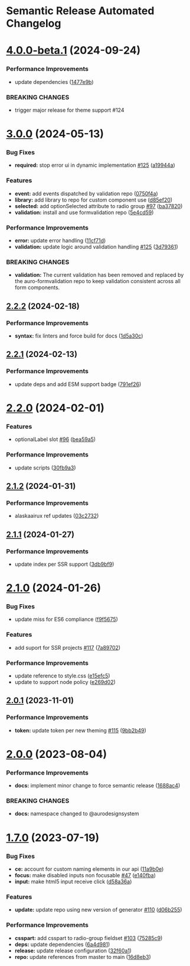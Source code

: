 # Semantic Release Automated Changelog

# [4.0.0-beta.1](https://github.com/AlaskaAirlines/auro-radio/compare/v3.1.0-beta.3...v4.0.0-beta.1) (2024-09-24)


### Performance Improvements

* update dependencies ([1477e9b](https://github.com/AlaskaAirlines/auro-radio/commit/1477e9ba8c3acf6d425e39646bc8ceb9a179e41a))


### BREAKING CHANGES

* trigger major release for theme support #124

# [3.0.0](https://github.com/AlaskaAirlines/auro-radio/compare/v2.2.2...v3.0.0) (2024-05-13)


### Bug Fixes

* **required:** stop error ui in dynamic implementation [#125](https://github.com/AlaskaAirlines/auro-radio/issues/125) ([a19944a](https://github.com/AlaskaAirlines/auro-radio/commit/a19944a0bc4f1121a294af5aa10974e5d63d6994))


### Features

* **event:** add events dispatched by validation repo ([0750f4a](https://github.com/AlaskaAirlines/auro-radio/commit/0750f4aefb3aab7bb0dac29812578a76524b30e8))
* **library:** add library to repo for custom component use ([d85ef20](https://github.com/AlaskaAirlines/auro-radio/commit/d85ef204a809e1186a4f5e44443f9dd500953df1))
* **selected:** add optionSelected attribute to radio group [#97](https://github.com/AlaskaAirlines/auro-radio/issues/97) ([ba37820](https://github.com/AlaskaAirlines/auro-radio/commit/ba378205a46e2459cb60ab86b5f628a54c076eab))
* **validation:** install and use formvalidation repo ([5e4cd59](https://github.com/AlaskaAirlines/auro-radio/commit/5e4cd59f2c980cd70c83cd388a06810375817e92))


### Performance Improvements

* **error:** update error handling ([11cf71d](https://github.com/AlaskaAirlines/auro-radio/commit/11cf71d49a0e7a1b28538583ea67daaf27c2bfc3))
* **validation:** update logic around validation handling [#125](https://github.com/AlaskaAirlines/auro-radio/issues/125) ([3d79361](https://github.com/AlaskaAirlines/auro-radio/commit/3d793619cd4813623e369f5a37b49124577c87d2))


### BREAKING CHANGES

* **validation:** The current validation has been removed and replaced by the auro-formvalidation repo to keep validation consistent across all form components.

## [2.2.2](https://github.com/AlaskaAirlines/auro-radio/compare/v2.2.1...v2.2.2) (2024-02-18)


### Performance Improvements

* **syntax:** fix linters and force build for docs ([1d5a30c](https://github.com/AlaskaAirlines/auro-radio/commit/1d5a30c07946d61613181a62886e246e4a37a4a6))

## [2.2.1](https://github.com/AlaskaAirlines/auro-radio/compare/v2.2.0...v2.2.1) (2024-02-13)


### Performance Improvements

* update deps and add ESM support badge ([791ef26](https://github.com/AlaskaAirlines/auro-radio/commit/791ef26e9ea115081a4cc4b898dbecee685acb96))

# [2.2.0](https://github.com/AlaskaAirlines/auro-radio/compare/v2.1.2...v2.2.0) (2024-02-01)


### Features

* optionalLabel slot [#96](https://github.com/AlaskaAirlines/auro-radio/issues/96) ([bea59a5](https://github.com/AlaskaAirlines/auro-radio/commit/bea59a51822f003016b30692d4974bd2b5d612b2))


### Performance Improvements

* update scripts ([30fb9a3](https://github.com/AlaskaAirlines/auro-radio/commit/30fb9a3a2fcf3789613d0b85bed9f8a5bdcd1a94))

## [2.1.2](https://github.com/AlaskaAirlines/auro-radio/compare/v2.1.1...v2.1.2) (2024-01-31)


### Performance Improvements

* alaskaairux ref updates ([03c2732](https://github.com/AlaskaAirlines/auro-radio/commit/03c27329e510126c08f106729da9cd3bde2d04ca))

## [2.1.1](https://github.com/AlaskaAirlines/auro-radio/compare/v2.1.0...v2.1.1) (2024-01-27)


### Performance Improvements

* update index per SSR support ([3db9bf9](https://github.com/AlaskaAirlines/auro-radio/commit/3db9bf98f6da8b7019857d7dd23e83a078752784))

# [2.1.0](https://github.com/AlaskaAirlines/auro-radio/compare/v2.0.1...v2.1.0) (2024-01-26)


### Bug Fixes

* update miss for ES6 compliance ([f9f5675](https://github.com/AlaskaAirlines/auro-radio/commit/f9f567594ca99fce9c37f26753402fb55633bccd))


### Features

* add suport for SSR projects [#117](https://github.com/AlaskaAirlines/auro-radio/issues/117) ([7a89702](https://github.com/AlaskaAirlines/auro-radio/commit/7a89702df1c4cec1438d520748ba56651b935b44))


### Performance Improvements

* update reference to style.css ([e15efc5](https://github.com/AlaskaAirlines/auro-radio/commit/e15efc55a53b2afb76cd8e82863b714785b7de55))
* update to support node policy ([e269d02](https://github.com/AlaskaAirlines/auro-radio/commit/e269d02deb542d5eae1b4084c56aee3eb0e2348d))

## [2.0.1](https://github.com/AlaskaAirlines/auro-radio/compare/v2.0.0...v2.0.1) (2023-11-01)


### Performance Improvements

* **token:** update token per new theming [#115](https://github.com/AlaskaAirlines/auro-radio/issues/115) ([9bb2b49](https://github.com/AlaskaAirlines/auro-radio/commit/9bb2b49785ad28a721c399be3a42ebd3a830a36b))

# [2.0.0](https://github.com/AlaskaAirlines/auro-radio/compare/v1.7.0...v2.0.0) (2023-08-04)


### Performance Improvements

* **docs:** implement minor change to force semantic release ([1688ac4](https://github.com/AlaskaAirlines/auro-radio/commit/1688ac40f59ff613076da9419aa994fd16b013dd))


### BREAKING CHANGES

* **docs:** namespace changed to @aurodesignsystem

# [1.7.0](https://github.com/AlaskaAirlines/auro-radio/compare/v1.6.2...v1.7.0) (2023-07-19)


### Bug Fixes

* **ce:** account for custom naming elements in our api ([11a9b0e](https://github.com/AlaskaAirlines/auro-radio/commit/11a9b0e13679eac491fdbf7408e63f4823099661))
* **focus:** make disabled inputs non focusable [#47](https://github.com/AlaskaAirlines/auro-radio/issues/47) ([e140fba](https://github.com/AlaskaAirlines/auro-radio/commit/e140fba7f8914bbcefbb6d87f1dcccc906cd0e40))
* **input:** make html5 input receive click ([d58a36a](https://github.com/AlaskaAirlines/auro-radio/commit/d58a36aeb8b5a0a41b1ad6dbeaf0eff8b2378252))


### Features

* **update:** update repo using new version of generator [#110](https://github.com/AlaskaAirlines/auro-radio/issues/110) ([d06b255](https://github.com/AlaskaAirlines/auro-radio/commit/d06b2559143884614ae2ff1b26a414136bf22c85))


### Performance Improvements

* **csspart:** add csspart to radio-group fieldset [#103](https://github.com/AlaskaAirlines/auro-radio/issues/103) ([75285c9](https://github.com/AlaskaAirlines/auro-radio/commit/75285c97ea2e39241ef3def5d2abfdd68fa3fb21))
* **deps:** update dependencies ([6a4d981](https://github.com/AlaskaAirlines/auro-radio/commit/6a4d9811c4779c0a467c135d96a9fcf00f0aed6b))
* **release:** update release configuration ([32f60a1](https://github.com/AlaskaAirlines/auro-radio/commit/32f60a1fbbb1b456ea68c6536ea18961b58e43de))
* **repo:** update references from master to main ([16d8eb3](https://github.com/AlaskaAirlines/auro-radio/commit/16d8eb361095754072cea03f319cdcb93c4af732))
